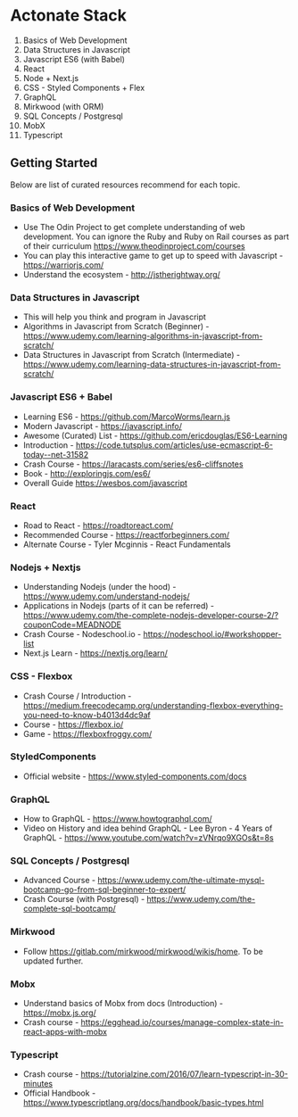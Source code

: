# Actonate Stack

1. Basics of Web Development
2. Data Structures in Javascript
2. Javascript ES6 (with Babel)
3. React 
4. Node + Next.js
5. CSS - Styled Components + Flex
6. GraphQL
7. Mirkwood (with ORM)
8. SQL Concepts / Postgresql
9. MobX
10. Typescript

## Getting Started
Below are list of curated resources recommend for each topic.


### Basics of Web Development
- Use The Odin Project to get complete understanding of web development. You can ignore the Ruby and Ruby on Rail courses as part of their curriculum
  https://www.theodinproject.com/courses
- You can play this interactive game to get up to speed with Javascript - https://warriorjs.com/
- Understand the ecosystem - http://jstherightway.org/

### Data Structures in Javascript
- This will help you think and program in Javascript
- Algorithms in Javascript from Scratch (Beginner) - https://www.udemy.com/learning-algorithms-in-javascript-from-scratch/
- Data Structures in Javascript from Scratch (Intermediate) - https://www.udemy.com/learning-data-structures-in-javascript-from-scratch/


### Javascript ES6 + Babel
- Learning ES6 - https://github.com/MarcoWorms/learn.js
- Modern Javascript - https://javascript.info/
- Awesome (Curated) List - https://github.com/ericdouglas/ES6-Learning
- Introduction - https://code.tutsplus.com/articles/use-ecmascript-6-today--net-31582
- Crash Course - https://laracasts.com/series/es6-cliffsnotes
- Book - http://exploringjs.com/es6/
- Overall Guide https://wesbos.com/javascript

### React
- Road to React - https://roadtoreact.com/
- Recommended Course - https://reactforbeginners.com/
- Alternate Course - Tyler Mcginnis - React Fundamentals

### Nodejs + Nextjs
- Understanding Nodejs (under the hood) - https://www.udemy.com/understand-nodejs/
- Applications in Nodejs (parts of it can be referred) - https://www.udemy.com/the-complete-nodejs-developer-course-2/?couponCode=MEADNODE
- Crash Course -  Nodeschool.io - https://nodeschool.io/#workshopper-list
- Next.js Learn - https://nextjs.org/learn/

### CSS - Flexbox
- Crash Course / Introduction - https://medium.freecodecamp.org/understanding-flexbox-everything-you-need-to-know-b4013d4dc9af
- Course - https://flexbox.io/
- Game - https://flexboxfroggy.com/

### StyledComponents
- Official website - https://www.styled-components.com/docs

### GraphQL
- How to GraphQL - https://www.howtographql.com/
- Video on History and idea behind GraphQL - Lee Byron - 4 Years of GraphQL - https://www.youtube.com/watch?v=zVNrqo9XGOs&t=8s

### SQL Concepts / Postgresql
- Advanced Course - https://www.udemy.com/the-ultimate-mysql-bootcamp-go-from-sql-beginner-to-expert/
- Crash Course (with Postgresql) - https://www.udemy.com/the-complete-sql-bootcamp/

### Mirkwood
- Follow https://gitlab.com/mirkwood/mirkwood/wikis/home. To be updated further.

### Mobx
- Understand basics of Mobx from docs (Introduction) - https://mobx.js.org/
- Crash course - https://egghead.io/courses/manage-complex-state-in-react-apps-with-mobx

### Typescript
- Crash course - https://tutorialzine.com/2016/07/learn-typescript-in-30-minutes
- Official Handbook - https://www.typescriptlang.org/docs/handbook/basic-types.html


